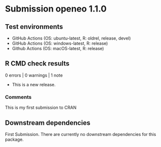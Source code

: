 # Submission openeo 1.1.0 

## Test environments
* GitHub Actions (OS: ubuntu-latest, R: oldrel, release, devel)
* GitHub Actions (OS: windows-latest, R: release)
* Github Actions (OS: macOS-latest, R: release)

## R CMD check results
0 errors | 0 warnings | 1 note

* This is a new release.

### Comments
This is my first submission to CRAN

## Downstream dependencies
First Submission. There are currently no downstream dependencies for this package.
